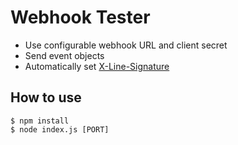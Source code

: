 # Webhook Tester

- Use configurable webhook URL and client secret
- Send event objects
- Automatically set [X-Line-Signature](https://devdocs.line.me/en/#webhook-authentication)

## How to use

```
$ npm install
$ node index.js [PORT]
```
